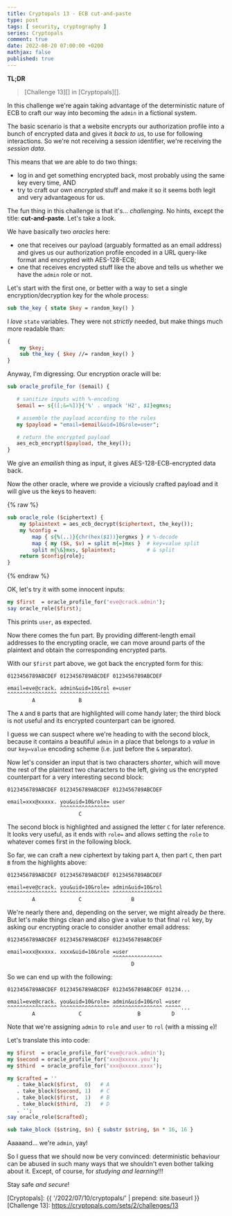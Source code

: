 ```yaml
---
title: Cryptopals 13 - ECB cut-and-paste
type: post
tags: [ security, cryptography ]
series: Cryptopals
comment: true
date: 2022-08-20 07:00:00 +0200
mathjax: false
published: true
---
```


**TL;DR**

> [Challenge 13][] in [Cryptopals][].

In this challenge we're again taking advantage of the deterministic
nature of ECB to craft our way into becoming the `admin` in a fictional
system.

The basic scenario is that a website encrypts our authorization profile
into a bunch of encrypted data and gives it *back to us*, to use for
following interactions. So we're not receiving a session identifier,
we're receiving the *session data*.

This means that we are able to do two things:

- log in and get something encrypted back, most probably using the same
  key every time, AND
- try to craft our own *encrypted* stuff and make it so it seems both
  legit and very advantageous for us.

The fun thing in this challenge is that it's... *challenging*. No hints,
except the title: **cut-and-paste**. Let's take a look.

We have basically two *oracles* here:

- one that receives our payload (arguably formatted as an email address)
  and gives us our authorization profile encoded in a URL query-like
  format and encrypted with AES-128-ECB;
- one that receives encrypted stuff like the above and tells us whether
  we have the `admin` role or not.

Let's start with the first one, or better with a way to set a single
encryption/decryption key for the whole process:

```perl
sub the_key { state $key = random_key() }
```

I *love* `state` variables. They were not *strictly* needed, but make
things much more readable than:

```perl
{
    my $key;
    sub the_key { $key //= random_key() }
}
```

Anyway, I'm digressing. Our encryption oracle will be:

```perl
sub oracle_profile_for ($email) {

   # sanitize inputs with %-encoding
   $email =~ s{([;&=%])}{'%' . unpack 'H2', $1}egmxs;

   # assemble the payload according to the rules
   my $payload = "email=$email&uid=10&role=user";

   # return the encrypted payload
   aes_ecb_encrypt($payload, the_key());
}
```

We give an *emailish* thing as input, it gives AES-128-ECB-encrypted 
data back.

Now the other oracle, where we provide a viciously crafted payload and
it will give us the keys to heaven:

{% raw %}
```perl
sub oracle_role ($ciphertext) {
    my $plaintext = aes_ecb_decrypt($ciphertext, the_key());
    my %config =
        map { s{%(..)}{chr(hex($1))}ergmxs } # %-decode
        map { my ($k, $v) = split m{=}mxs }  # key=value split
        split m{\&}mxs, $plaintext;          # & split
    return $config{role};
}
```
{% endraw %}

OK, let's try it with some innocent inputs:

```perl
my $first  = oracle_profile_for('eve@crack.admin');
say oracle_role($first);
```

This prints `user`, as expected.

Now there comes the fun part. By providing different-length email
addresses to the encrypting oracle, we can move around parts of the
plaintext and obtain the corresponding encrypted parts.

With our `$first` part above, we got back the encrypted form for this:

```
0123456789ABCDEF 0123456789ABCDEF 0123456789ABCDEF

email=eve@crack. admin&uid=10&rol e=user
^^^^^^^^^^^^^^^^ ^^^^^^^^^^^^^^^^
        A              B
```

The `A` and `B` parts that are highlighted will come handy later; the
third block is not useful and its encrypted counterpart can be ignored.

I guess we can suspect where we're heading to with the second block,
because it contains a beautiful `admin` in a place that belongs to a
*value* in our `key=value` encoding scheme (i.e. just before the `&`
separator).

Now let's consider an input that is two characters *shorter*, which will
move the rest of the plaintext two characters to the left, giving us the
encrypted counterpart for a very interesting second block:

```
0123456789ABCDEF 0123456789ABCDEF 0123456789ABCDEF

email=xxx@xxxxx. you&uid=10&role= user
                 ^^^^^^^^^^^^^^^^
                       C
```

The second block is highlighted and assigned the letter `C` for later
reference. It looks very useful, as it ends with `role=` and allows
setting the `role` to whatever comes first in the following block.

So far, we can craft a new ciphertext by taking part `A`, then part `C`,
then part `B` from the highlights above:

```
0123456789ABCDEF 0123456789ABCDEF 0123456789ABCDEF

email=eve@crack. you&uid=10&role= admin&uid=10&rol
^^^^^^^^^^^^^^^^ ^^^^^^^^^^^^^^^^ ^^^^^^^^^^^^^^^^
        A              C                B
```

We're nearly there and, depending on the server, we might already *be*
there. But let's make things clean and also give a value to that final
`rol` key, by asking our encrypting oracle to consider another email
address:

```
0123456789ABCDEF 0123456789ABCDEF 0123456789ABCDEF

email=xxx@xxxxx. xxxx&uid=10&role =user
                                  ^^^^^^^^^^^^^^^^
                                        D
```

So we can end up with the following:

```
0123456789ABCDEF 0123456789ABCDEF 0123456789ABCDEF 01234...

email=eve@crack. you&uid=10&role= admin&uid=10&rol =user
^^^^^^^^^^^^^^^^ ^^^^^^^^^^^^^^^^ ^^^^^^^^^^^^^^^^ ^^^^^...
        A              C                  B          D
```

Note that we're assigning `admin` to `role` and `user` to `rol` (with a
missing `e`)!

Let's translate this into code:

```perl
my $first  = oracle_profile_for('eve@crack.admin');
my $second = oracle_profile_for('xxx@xxxxx.you');
my $third  = oracle_profile_for('xxx@xxxxx.xxxx');

my $crafted = ''
   . take_block($first,  0)   # A
   . take_block($second, 1)   # C
   . take_block($first,  1)   # B
   . take_block($third,  2)   # D
   . '';
say oracle_role($crafted);

sub take_block ($string, $n) { substr $string, $n * 16, 16 }
```

Aaaaand... we're `admin`, yay!

So I guess that we should now be very convinced: deterministic behaviour
can be abused in such many ways that we shouldn't even bother talking
about it. Except, of course, for *studying and learning*!!!

Stay safe *and secure*!

[Perl]: https://www.perl.org/
[Cryptopals]: {{ '/2022/07/10/cryptopals/' | prepend: site.baseurl }}
[Challenge 13]: https://cryptopals.com/sets/2/challenges/13
